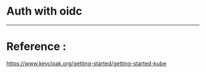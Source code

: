 # Auth with oidc 









---

#  Reference : 

https://www.keycloak.org/getting-started/getting-started-kube   